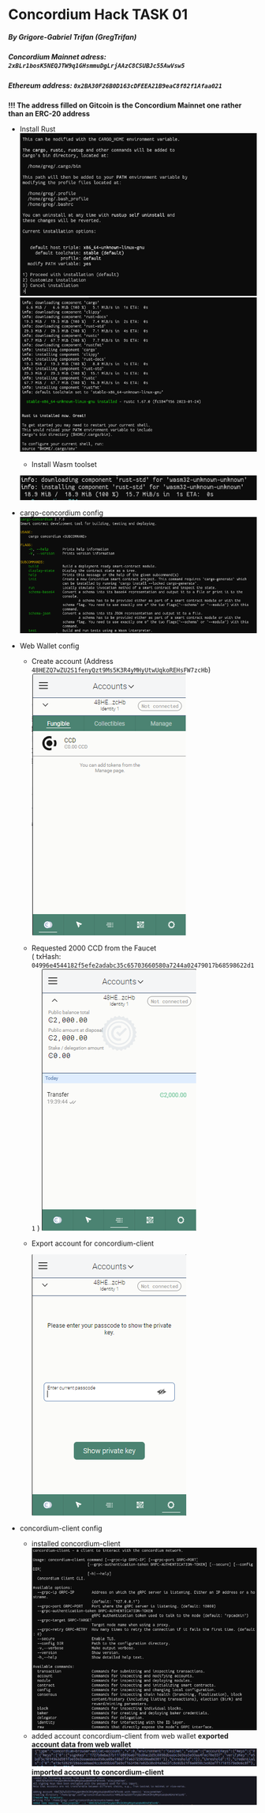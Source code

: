 # Concordium Hack TASK 01
##### By Grigore-Gabriel Trifan (GregTrifan)
##### Concordium Mainnet adress: ```2xBLr1bosK5NEQJTW9q1GHsmmuDgLrjAAzC8CSUBJc55AwVsw5```
##### Ethereum address: ```0x2BA30F26B0D163cDFEEA21B9eaC8f82f1Afaa021```
**!!! The address filled on Gitcoin is the Concordium Mainnet one rather than an ERC-20 address**
* Install Rust
  ![](img/rust-cfg-01.png)
  ![](img/rust-cfg-02.png)
  * Install Wasm toolset
  
  ![](img/rust-cfg-03.png)
* cargo-concordium config
    ![](img/concordium-cfg-01.png)
* Web Wallet config
    * Create account (Address ```48HEZQ7wZU2S1fenyQzt9Ms5K3R4yMHyUtwUqkoREHsFW7zcHb```)
        ![](img/account-01.png)
    * Requested 2000 CCD from the Faucet  
    ( txHash: ```04996e4544182f5efe2adabc35c65703660580a7244a02479017b68598622d11``` )
        ![](img/faucet-result.png)
    * Export account for concordium-client

        ![](img/account-02.png)
* concordium-client config
    * installed concordium-client
     ![](img/concordium-cfg-02.png)
    * added account concordium-client from web wallet
     **exported account data from web wallet**
      ![](img/account-details.png) 
      **imported account to concordium-client**
     ![](img/account-03.png)
